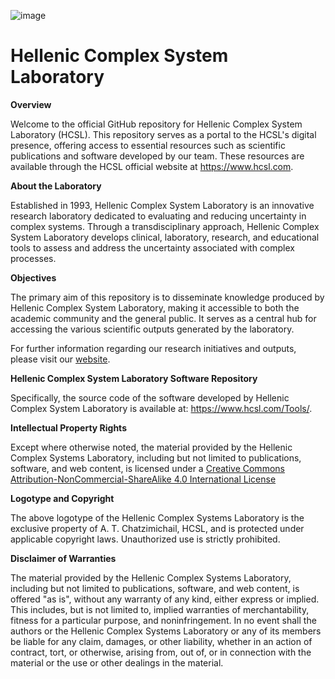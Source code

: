 ![image](https://github.com/Heracleitos/Heracleitos.github.io/assets/39529973/6ac4bc18-cbab-4b4f-b081-a7e86011accd)

# Hellenic Complex System Laboratory

**Overview**

Welcome to the official GitHub repository for  Hellenic Complex System Laboratory (HCSL). This repository serves as a portal to the HCSL's digital presence, offering access to essential resources such as scientific publications and software developed by our team. These resources are available through the HCSL official website at https://www.hcsl.com. 

**About the Laboratory**

Established in 1993, Hellenic Complex System Laboratory is an innovative research laboratory dedicated to evaluating and reducing  uncertainty in complex systems. Through a transdisciplinary approach, Hellenic Complex System Laboratory develops clinical, laboratory, research, and educational tools to assess and address the uncertainty associated with complex processes.

**Objectives**

The primary aim of this repository is to disseminate knowledge produced by Hellenic Complex System Laboratory, making it accessible to both the academic community and the general public. It serves as a central hub for accessing the various scientific outputs generated by the laboratory.

For further information regarding our research initiatives and outputs, please visit our [website](https://www.hcsl.com).

**Hellenic Complex System Laboratory Software Repository**

Specifically, the source code of the software developed by Hellenic Complex System Laboratory is available at: https://www.hcsl.com/Tools/.

**Intellectual Property Rights**

Except where otherwise noted, the material provided by the Hellenic Complex Systems Laboratory, including but not limited to publications, software, and web content, is licensed under a [Creative Commons Attribution-NonCommercial-ShareAlike 4.0 International License](https://creativecommons.org/licenses/by-nc-sa/4.0/)

**Logotype and Copyright**

The above logotype of the Hellenic Complex Systems Laboratory is the exclusive property of A. T. Chatzimichail, HCSL, and is protected under applicable copyright laws. Unauthorized use is strictly prohibited.

**Disclaimer of Warranties**

The material provided by the Hellenic Complex Systems Laboratory, including but not limited to publications, software, and web content, is offered "as is", without any warranty of any kind, either express or implied. This includes, but is not limited to, implied warranties of merchantability, fitness for a particular purpose, and noninfringement. In no event shall the authors or the Hellenic Complex Systems Laboratory or any of its members be liable for any claim, damages, or other liability, whether in an action of contract, tort, or otherwise, arising from, out of, or in connection with the material or the use or other dealings in the material.

